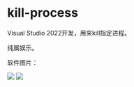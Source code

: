 # kill-process
Visual Studio 2022开发，用来kill指定进程。


纯属娱乐。

软件图片：

![](https://raw.githubusercontent.com/FL-Studi0/kill-process/master/img/%E5%9B%BE%E7%89%871.png)
![](https://raw.githubusercontent.com/FL-Studi0/kill-process/master/img/%E5%9B%BE%E7%89%872.png)
